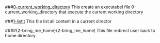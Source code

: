 ###[0-current_working_directory](0-current_working_directory)
This create an executabel file 0-current_working_directory that execute the current working directory

###[1-listit](1-listit)
This file list all content in a current director

####{2-bring_me_home}(2-bring_me_home)
This file redirect user back to home directory
